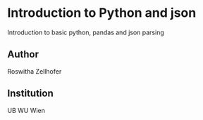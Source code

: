 # Introduction to Python and json
Introduction to basic python, pandas and json parsing

## Author
Roswitha Zellhofer

## Institution
UB WU Wien
